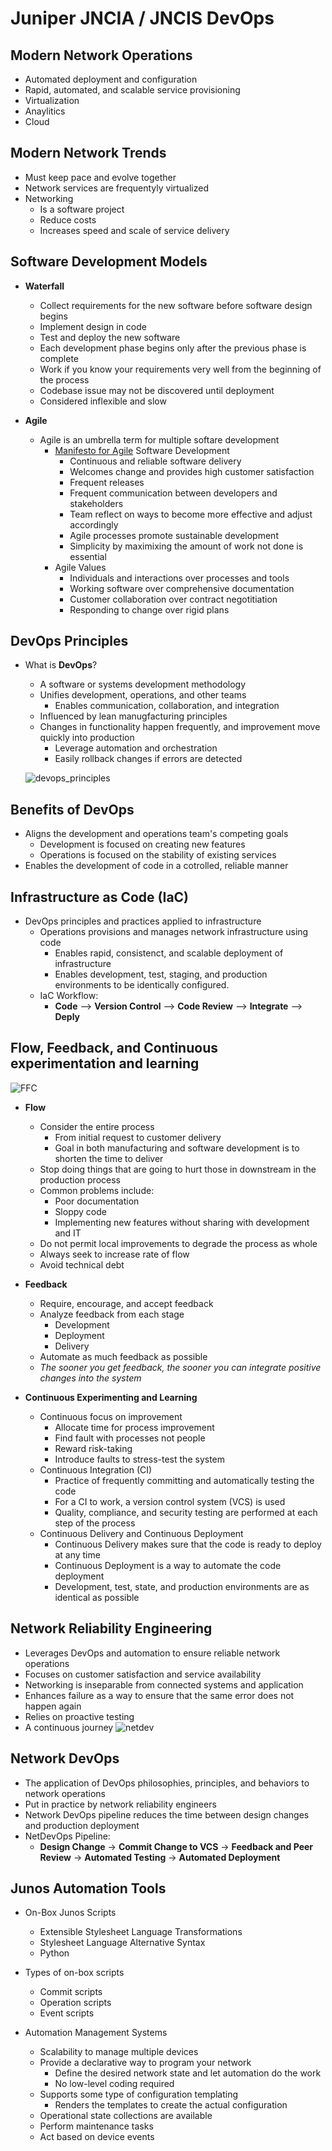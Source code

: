 # Juniper JNCIA / JNCIS DevOps

## Modern Network Operations

- Automated deployment and configuration
- Rapid, automated, and scalable service provisioning
- Virtualization
- Anaylitics
- Cloud

## Modern Network Trends

- Must keep pace and evolve together
- Network services are frequentyly virtualized
- Networking
    - Is a software project
    - Reduce costs
    - Increases speed and scale of service delivery

## Software Development Models

- **Waterfall**
    - Collect requirements for the new software before software design begins
    - Implement design in code
    - Test and deploy the new software
    - Each development phase begins only after the previous phase is complete
    - Work if you know your requirements very well from the beginning of the process
    - Codebase issue may not be discovered until deployment
    - Considered inflexible and slow

- **Agile**
    - Agile is an umbrella term for multiple softare development
        - [Manifesto for Agile](https://agilemanifesto.org/) Software Development
            - Continuous and reliable software delivery
            - Welcomes change and provides high customer satisfaction
            - Frequent releases
            - Frequent communication between developers and stakeholders
            - Team reflect on ways to become more effective and adjust accordingly
            - Agile processes promote sustainable development
            - Simplicity by maximixing the amount of work not done is essential
        - Agile Values
            - Individuals and interactions over processes and tools
            - Working software over comprehensive documentation
            - Customer collaboration over contract negotitiation
            - Responding to change over rigid plans

## DevOps Principles

- What is **DevOps**?
    - A software or systems development methodology
    - Unifies development, operations, and other teams
        - Enables communication, collaboration, and integration
    - Influenced by lean manugfacturing principles
    - Changes in functionality happen frequently, and improvement move quickly into production
        - Leverage automation and orchestration
        - Easily rollback changes if errors are detected

    ![devops_principles](https://user-images.githubusercontent.com/72455856/220940106-3adaf713-e543-4ac0-a41c-f2379e20add6.png)

## Benefits of DevOps

- Aligns the development and operations team's competing goals
    - Development is focused on creating new features
    - Operations is focused on the stability of existing services
- Enables the development of code in a cotrolled, reliable manner


## Infrastructure as Code (IaC)

- DevOps principles and practices applied to infrastructure
    - Operations provisions and manages network infrastructure using code
        - Enables rapid, consistenct, and scalable deployment of infrastructure
        - Enables development, test, staging, and production environments to be identically configured.
    - IaC Workflow:
        - **Code** --> **Version Control** --> **Code Review** --> **Integrate** --> **Deply**

## **Flow**, **Feedback**, and **Continuous experimentation and learning**

![FFC](https://user-images.githubusercontent.com/72455856/220943643-13599601-fff8-42bd-9457-92d59f23baa4.png)

- **Flow**
    - Consider the entire process
        - From initial request to customer delivery
        - Goal in both manufacturing and software development is to shorten the time to deliver
    - Stop doing things that are going to hurt those in downstream in the production process
    - Common problems include:
        - Poor documentation
        - Sloppy code
        - Implementing new features without sharing with development and IT
    - Do not permit local improvements to degrade the process as whole
    - Always seek to increase rate of flow
    - Avoid technical debt

- **Feedback**
    - Require, encourage, and accept feedback
    - Analyze feedback from each stage
        - Development
        - Deployment
        - Delivery
    - Automate as much feedback as possible
    - *The sooner you get feedback, the sooner you can integrate positive changes into the system*

- **Continuous Experimenting and Learning**
    - Continuous focus on improvement
        - Allocate time for process improvement
        - Find fault with processes not people
        - Reward risk-taking
        - Introduce faults to stress-test the system
    - Continuous Integration (CI)
        - Practice of frequently committing and automatically testing the code
        - For a CI to work, a version control system (VCS) is used
        - Quality, compliance, and security testing are performed at each step of the process
    - Continuous Delivery and Continuous Deployment
        - Continuous Delivery makes sure that the code is ready to deploy at any time
        - Continuous Deployment is a way to automate the code deployment
        - Development, test, state, and production environments are as identical as possible

## Network Reliability Engineering

- Leverages DevOps and automation to ensure reliable network operations
- Focuses on customer satisfaction and service availability
- Networking is inseparable from connected systems and application
- Enhances failure as a way to ensure that the same error does not happen again
- Relies on proactive testing
- A continuous journey
![netdev](https://user-images.githubusercontent.com/72455856/220960418-ce522ce9-e0c2-4a8e-a521-42ad72a51cb0.png)

## Network DevOps

- The application of DevOps philosophies, principles, and behaviors to network operations
- Put in practice by network reliability engineers
- Network DevOps pipeline reduces the time between design changes and production deployment
- NetDevOps Pipeline:
    - **Design Change** -> **Commit Change to VCS** -> **Feedback and Peer Review** -> **Automated Testing** -> **Automated Deployment**

## Junos Automation Tools

- On-Box Junos Scripts
    - Extensible Stylesheet Language Transformations
    - Stylesheet Language Alternative Syntax
    - Python

- Types of on-box scripts
    - Commit scripts
    - Operation scripts
    - Event scripts

- Automation Management Systems
    - Scalability to manage multiple devices
    - Provide a declarative way to program your network
        - Define the desired network state and let automation do the work
        - No low-level coding required
    - Supports some type of configuration templating
        - Renders the templates to create the actual configuration
    - Operational state collections are available
    - Perform maintenance tasks
    - Act based on device events